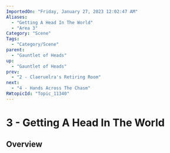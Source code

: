 ```yaml
---
ImportedOn: "Friday, January 27, 2023 12:02:47 AM"
Aliases:
  - "Getting A Head In The World"
  - "Area 3"
Category: "Scene"
Tags:
  - "Category/Scene"
parent:
  - "Gauntlet of Heads"
up:
  - "Gauntlet of Heads"
prev:
  - "2 - Claeruelra's Retiring Room"
next:
  - "4 - Hands Across The Chasm"
RWtopicId: "Topic_11340"
---
```

# 3 - Getting A Head In The World
## Overview
